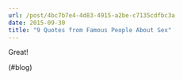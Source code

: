```yaml
---
url: /post/4bc7b7e4-4d83-4915-a2be-c7135cdfbc3a
date: 2015-09-30
title: "9 Quotes from Famous People About Sex"
---
```


Great!



(#blog)